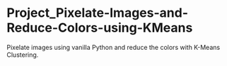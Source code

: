 # Project_Pixelate-Images-and-Reduce-Colors-using-KMeans
Pixelate images using vanilla Python and reduce the colors with K-Means Clustering.
